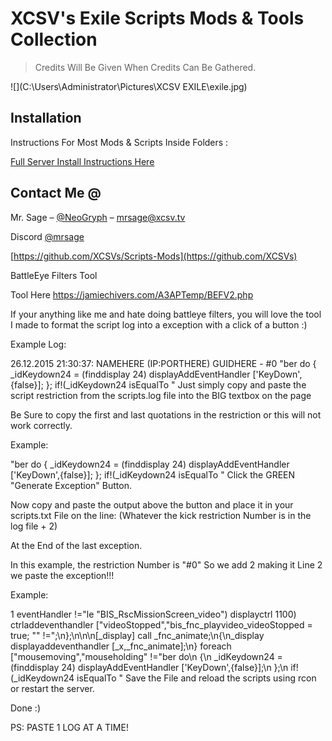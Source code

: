 # XCSV's Exile Scripts Mods & Tools Collection

> Credits Will Be Given When Credits Can Be Gathered.

![](C:\Users\Administrator\Pictures\XCSV EXILE\exile.jpg)

## Installation

Instructions For Most Mods & Scripts Inside Folders :

<a href="https://github.com/XCSVs/Scripts-Mods/blob/master/INSTRUCTIONS/Exile%20Server%20Owner%20Guide%20v1.7.pdf
">Full Server Install Instructions Here</a>

## Contact Me @

Mr. Sage – [@NeoGryph](https://twitter.com/NeoGryph) – mrsage@xcsv.tv

Discord [@mrsage](https://discord.gg/tvhquY6)

[https://github.com/XCSVs/Scripts-Mods](https://github.com/XCSVs)

BattleEye Filters Tool

Tool Here https://jamiechivers.com/A3APTemp/BEFV2.php

If your anything like me and hate doing battleye filters, you will love the tool I made to format the script log into a exception with a click of a button :)

Example Log:

26.12.2015 21:30:37: NAMEHERE (IP:PORTHERE) GUIDHERE - #0 "ber do
            {
                _idKeydown24 = (finddisplay 24) displayAddEventHandler ['KeyDown',{false}];
            };
            if!(_idKeydown24 isEqualTo "
Just simply copy and paste the script restriction from the scripts.log file into the BIG textbox on the page

Be Sure to copy the first and last quotations in the restriction or this will not work correctly.

Example: 

"ber do
            {
                _idKeydown24 = (finddisplay 24) displayAddEventHandler ['KeyDown',{false}];
            };
            if!(_idKeydown24 isEqualTo "
Click the GREEN "Generate Exception" Button.

Now copy and paste the output above the button and place it in your scripts.txt File on the line: (Whatever the kick restriction Number is in the log file + 2)

At the End of the last exception.

In this example, the restriction Number is "#0" So we add 2 making it Line 2 we paste the exception!!! 

Example: 

1 eventHandler !="le \"BIS_RscMissionScreen_video\") displayctrl 1100) ctrladdeventhandler [\"videoStopped\",\"bis_fnc_playvideo_videoStopped = true; \"" !=";\n};\n\n\n[_display] call _fnc_animate;\n{\n_display displayaddeventhandler [_x,_fnc_animate];\n} foreach [\"mousemoving\",\"mouseholding" !="ber do\n            {\n                _idKeydown24 = (finddisplay 24) displayAddEventHandler ['KeyDown',{false}];\n            };\n            if!(_idKeydown24 isEqualTo "
Save the File and reload the scripts using rcon or restart the server.

Done :)

PS: PASTE 1 LOG AT A TIME!
